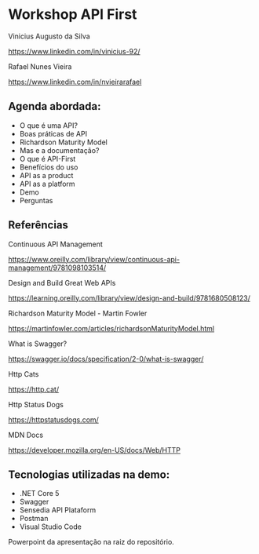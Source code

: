 # Workshop API First


Vinicius Augusto da Silva 

https://www.linkedin.com/in/vinicius-92/

Rafael Nunes Vieira

https://www.linkedin.com/in/nvieirarafael

## Agenda abordada:
* O que é uma API?
* Boas práticas de API
* Richardson Maturity Model
* Mas e a documentação?
* O que é API-First
* Benefícios do uso
* API as a product
* API as a platform
* Demo
* Perguntas

## Referências

Continuous API Management

https://www.oreilly.com/library/view/continuous-api-management/9781098103514/


Design and Build Great Web APIs 

https://learning.oreilly.com/library/view/design-and-build/9781680508123/


Richardson Maturity Model - Martin Fowler 

https://martinfowler.com/articles/richardsonMaturityModel.html


What is Swagger? 

https://swagger.io/docs/specification/2-0/what-is-swagger/


Http Cats 

https://http.cat/


Http Status Dogs 

https://httpstatusdogs.com/


MDN Docs 

https://developer.mozilla.org/en-US/docs/Web/HTTP


## Tecnologias utilizadas na demo:
* .NET Core 5
* Swagger
* Sensedia API Plataform
* Postman
* Visual Studio Code

Powerpoint da apresentação na raiz do repositório.